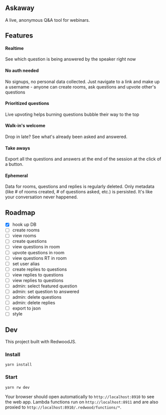 ## Askaway

A live, anonymous Q&A tool for webinars.

## Features
#### Realtime

See which question is being answered by the speaker right now

#### No auth needed

No signups, no personal data collected. Just navigate to a link and make up a username - anyone can create rooms, ask questions and upvote other's questions

#### Prioritized questions

Live upvoting helps burning questions bubble their way to the top

#### Walk-in's welcome

Drop in late? See what's already been asked and answered.

#### Take aways

Export all the questions and answers at the end of the session at the click of a button.

#### Ephemeral

Data for rooms, questions and replies is regularly deleted. Only metadata (like # of rooms created, # of questions asked, etc.) is persisted. It's like your conversation never happened.


## Roadmap
- [x] hook up DB
- [ ] create rooms
- [ ] view rooms
- [ ] create questions
- [ ] view questions in room
- [ ] upvote questions in room
- [ ] view questions RT in room
- [ ] set user alias
- [ ] create replies to questions
- [ ] view replies to questions
- [ ] view replies to questions
- [ ] admin: select featured question
- [ ] admin: set question to answered
- [ ] admin: delete questions
- [ ] admin: delete replies
- [ ] export to json
- [ ] style

## Dev

This project built with RedwoodJS.

### Install

```terminal
yarn install
```

### Start

```terminal
yarn rw dev
```

Your browser should open automatically to `http://localhost:8910` to see the web app. Lambda functions run on `http://localhost:8911` and are also proxied to `http://localhost:8910/.redwood/functions/*`.
